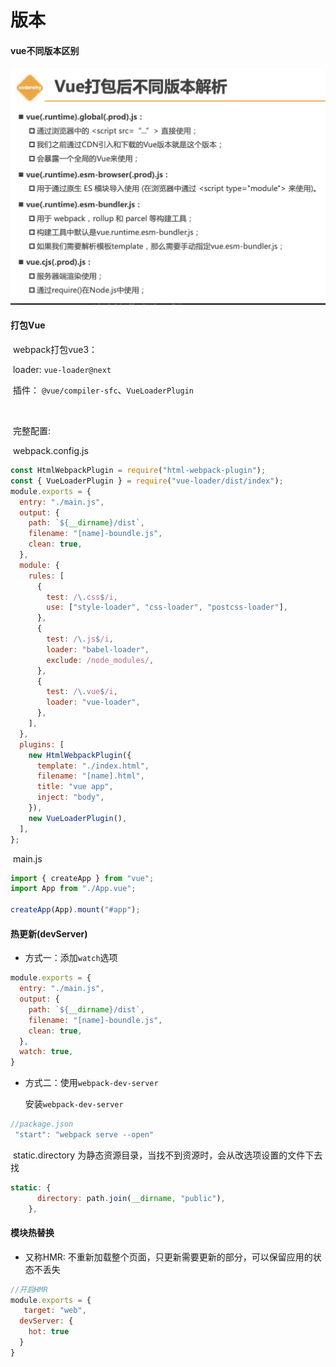 # 版本

#### vue不同版本区别

![截屏2021-12-15 下午3.07.30](https://raw.githubusercontent.com/player-404/images/main/%E6%88%AA%E5%B1%8F2021-12-15%20%E4%B8%8B%E5%8D%883.07.30.png)



#### 打包Vue

​	webpack打包vue3：

​		loader: `vue-loader@next`

​		插件： `@vue/compiler-sfc`、`VueLoaderPlugin`

​	

​	完整配置:

​	webpack.config.js

```javascript
const HtmlWebpackPlugin = require("html-webpack-plugin");
const { VueLoaderPlugin } = require("vue-loader/dist/index");
module.exports = {
  entry: "./main.js",
  output: {
    path: `${__dirname}/dist`,
    filename: "[name]-boundle.js",
    clean: true,
  },
  module: {
    rules: [
      {
        test: /\.css$/i,
        use: ["style-loader", "css-loader", "postcss-loader"],
      },
      {
        test: /\.js$/i,
        loader: "babel-loader",
        exclude: /node_modules/,
      },
      {
        test: /\.vue$/i,
        loader: "vue-loader",
      },
    ],
  },
  plugins: [
    new HtmlWebpackPlugin({
      template: "./index.html",
      filename: "[name].html",
      title: "vue app",
      inject: "body",
    }),
    new VueLoaderPlugin(),
  ],
};
```

​	main.js

```javascript
import { createApp } from "vue";
import App from "./App.vue";

createApp(App).mount("#app");
```



#### 热更新(devServer)

* 方式一：添加`watch`选项

```javascript
module.exports = {
  entry: "./main.js",
  output: {
    path: `${__dirname}/dist`,
    filename: "[name]-boundle.js",
    clean: true,
  },
  watch: true,
}
```

* 方式二：使用`webpack-dev-server`

  安装`webpack-dev-server`

```javascript
//package.json
 "start": "webpack serve --open"
```

​	static.directory 为静态资源目录，当找不到资源时，会从改选项设置的文件下去找

```javascript
static: {
      directory: path.join(__dirname, "public"),
    },
```





#### 模块热替换

* 又称HMR: 不重新加载整个页面，只更新需要更新的部分，可以保留应用的状态不丢失

```javascript
//开启HMR
module.exports = {
   target: "web",
  devServer: {
    hot: true
  }
}
```

